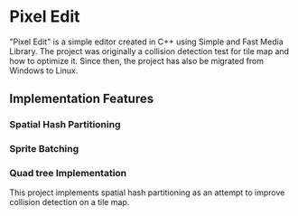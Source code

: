 # Pixel Edit

"Pixel Edit" is a simple editor created in C++ using Simple and Fast Media Library. The project was originally a collision detection test for tile map and how to optimize it. Since then, the project has also be migrated from Windows to Linux.

## Implementation Features

### Spatial Hash Partitioning

### Sprite Batching

### Quad tree Implementation

This project implements spatial hash partitioning as an attempt to improve collision detection on a tile map.
